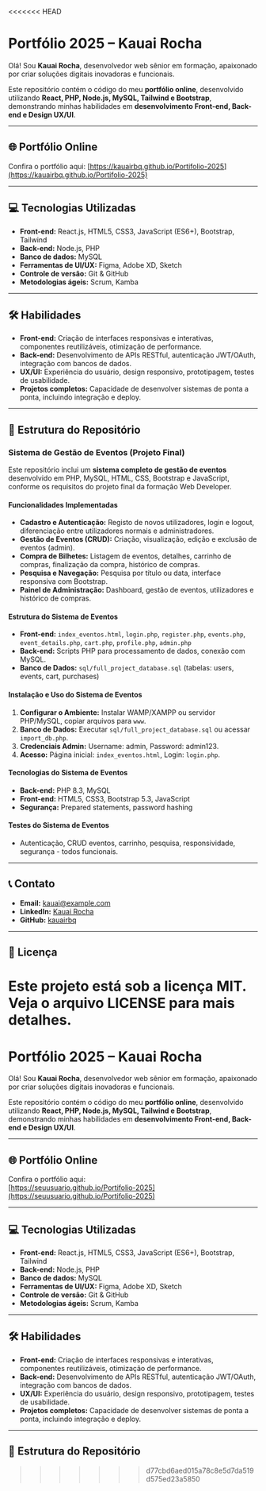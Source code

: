 <<<<<<< HEAD
# Portfólio 2025 – Kauai Rocha

Olá! Sou **Kauai Rocha**, desenvolvedor web sênior em formação, apaixonado por criar soluções digitais inovadoras e funcionais.

Este repositório contém o código do meu **portfólio online**, desenvolvido utilizando **React, PHP, Node.js, MySQL, Tailwind e Bootstrap**, demonstrando minhas habilidades em **desenvolvimento Front-end, Back-end e Design UX/UI**.

---

## 🌐 Portfólio Online

Confira o portfólio aqui:
[https://kauairbq.github.io/Portifolio-2025](https://kauairbq.github.io/Portifolio-2025)

---

## 💻 Tecnologias Utilizadas

- **Front-end:** React.js, HTML5, CSS3, JavaScript (ES6+), Bootstrap, Tailwind
- **Back-end:** Node.js, PHP
- **Banco de dados:** MySQL
- **Ferramentas de UI/UX:** Figma, Adobe XD, Sketch
- **Controle de versão:** Git & GitHub
- **Metodologias ágeis:** Scrum, Kamba

---

## 🛠️ Habilidades

- **Front-end:** Criação de interfaces responsivas e interativas, componentes reutilizáveis, otimização de performance.
- **Back-end:** Desenvolvimento de APIs RESTful, autenticação JWT/OAuth, integração com bancos de dados.
- **UX/UI:** Experiência do usuário, design responsivo, prototipagem, testes de usabilidade.
- **Projetos completos:** Capacidade de desenvolver sistemas de ponta a ponta, incluindo integração e deploy.

---

## 📂 Estrutura do Repositório

### Sistema de Gestão de Eventos (Projeto Final)

Este repositório inclui um **sistema completo de gestão de eventos** desenvolvido em PHP, MySQL, HTML, CSS, Bootstrap e JavaScript, conforme os requisitos do projeto final da formação Web Developer.

#### Funcionalidades Implementadas

- **Cadastro e Autenticação:** Registo de novos utilizadores, login e logout, diferenciação entre utilizadores normais e administradores.
- **Gestão de Eventos (CRUD):** Criação, visualização, edição e exclusão de eventos (admin).
- **Compra de Bilhetes:** Listagem de eventos, detalhes, carrinho de compras, finalização da compra, histórico de compras.
- **Pesquisa e Navegação:** Pesquisa por título ou data, interface responsiva com Bootstrap.
- **Painel de Administração:** Dashboard, gestão de eventos, utilizadores e histórico de compras.

#### Estrutura do Sistema de Eventos

- **Front-end:** `index_eventos.html`, `login.php`, `register.php`, `events.php`, `event_details.php`, `cart.php`, `profile.php`, `admin.php`
- **Back-end:** Scripts PHP para processamento de dados, conexão com MySQL.
- **Banco de Dados:** `sql/full_project_database.sql` (tabelas: users, events, cart, purchases)

#### Instalação e Uso do Sistema de Eventos

1. **Configurar o Ambiente:** Instalar WAMP/XAMPP ou servidor PHP/MySQL, copiar arquivos para `www`.
2. **Banco de Dados:** Executar `sql/full_project_database.sql` ou acessar `import_db.php`.
3. **Credenciais Admin:** Username: admin, Password: admin123.
4. **Acesso:** Página inicial: `index_eventos.html`, Login: `login.php`.

#### Tecnologias do Sistema de Eventos

- **Back-end:** PHP 8.3, MySQL
- **Front-end:** HTML5, CSS3, Bootstrap 5.3, JavaScript
- **Segurança:** Prepared statements, password hashing

#### Testes do Sistema de Eventos

- Autenticação, CRUD eventos, carrinho, pesquisa, responsividade, segurança - todos funcionais.

---

## 📞 Contato

- **Email:** kauai@example.com
- **LinkedIn:** [Kauai Rocha](https://www.linkedin.com/in/kauai-lucas-rocha-bozoli-quinup/)
- **GitHub:** [kauairbq](https://github.com/kauairbq)

---

## 📄 Licença

Este projeto está sob a licença MIT. Veja o arquivo LICENSE para mais detalhes.
=======
# Portfólio 2025 – Kauai Rocha

Olá! Sou **Kauai Rocha**, desenvolvedor web sênior em formação, apaixonado por criar soluções digitais inovadoras e funcionais.

Este repositório contém o código do meu **portfólio online**, desenvolvido utilizando **React, PHP, Node.js, MySQL, Tailwind e Bootstrap**, demonstrando minhas habilidades em **desenvolvimento Front-end, Back-end e Design UX/UI**.

---

## 🌐 Portfólio Online

Confira o portfólio aqui:  
[https://seuusuario.github.io/Portifolio-2025](https://seuusuario.github.io/Portifolio-2025)

---

## 💻 Tecnologias Utilizadas

- **Front-end:** React.js, HTML5, CSS3, JavaScript (ES6+), Bootstrap, Tailwind  
- **Back-end:** Node.js, PHP  
- **Banco de dados:** MySQL  
- **Ferramentas de UI/UX:** Figma, Adobe XD, Sketch  
- **Controle de versão:** Git & GitHub  
- **Metodologias ágeis:** Scrum, Kamba  

---

## 🛠️ Habilidades

- **Front-end:** Criação de interfaces responsivas e interativas, componentes reutilizáveis, otimização de performance.  
- **Back-end:** Desenvolvimento de APIs RESTful, autenticação JWT/OAuth, integração com bancos de dados.  
- **UX/UI:** Experiência do usuário, design responsivo, prototipagem, testes de usabilidade.  
- **Projetos completos:** Capacidade de desenvolver sistemas de ponta a ponta, incluindo integração e deploy.

---

## 📂 Estrutura do Repositório

>>>>>>> d77cbd6aed015a78c8e5d7da519d575ed23a5850
